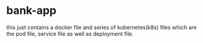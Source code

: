 # bank-app
this just contains a docker file and series of kubernetes(k8s) files which are the pod file, service file as well as deployment file.
